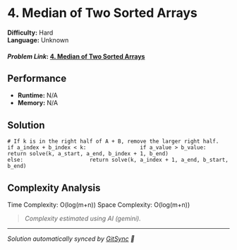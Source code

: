 # 4. Median of Two Sorted Arrays

**Difficulty:** Hard  
**Language:** Unknown  

#### *Problem Link*: [4. Median of Two Sorted Arrays](https://leetcode.com/problems/median-of-two-sorted-arrays/description//)

## Performance
- **Runtime:** N/A
- **Memory:** N/A

## Solution
```unknown
# If k is in the right half of A + B, remove the larger right half.             if a_index + b_index < k:                 if a_value > b_value:                     return solve(k, a_start, a_end, b_index + 1, b_end)                 else:                     return solve(k, a_index + 1, a_end, b_start, b_end)
```

## Complexity Analysis

Time Complexity: O(log(m+n))
Space Complexity: O(log(m+n))

>  _Complexity estimated using AI (gemini)._



---
*Solution automatically synced by [GitSync](https://github.com/pramay88/GitSync) 🚀*
